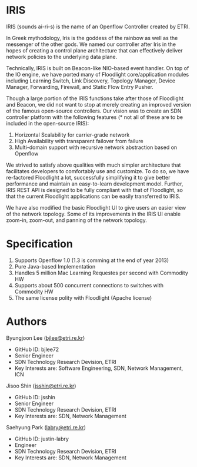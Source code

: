 IRIS
====
IRIS (sounds ai-ri-s) is the name of an Openflow Controller created by ETRI.

In Greek mythodology, Iris is the goddess of the rainbow as well as the messenger of the other gods. 
We named our controller after Iris in the hopes of creating a control plane architecture 
that can effectively deliver network policies to the underlying data plane.

Technically, IRIS is built on Beacon-like NIO-based event handler. On top of the IO engine, 
we have ported many of Floodlight core/application modules including Learning Switch, 
Link Discovery, Topology Manager, Device Manager, Forwarding, Firewall, and Static Flow Entry Pusher.

Though a large portion of the IRIS functions take after those of Floodlight and Beacon, 
we did not want to stop at merely creating an improved version of the famous open-source controllers. 
Our vision was to create an SDN controller platform with the following features 
(* not all of these are to be included in the open-source IRIS):

1. Horizontal Scalability for carrier-grade network
2. High Availability with transparent failover from failure
3. Multi-domain support with recursive network abstraction based on Openflow

We strived to satisfy above qualities with much simpler architecture 
that facilitates developers to comfortably use and customize. 
To do so, we have re-factored Floodlight a lot, successfully simplifying it to give better performance 
and maintain an easy-to-learn development model. Further, IRIS REST API is designed to be fully compliant 
with that of Floodlight, so that the current Floodlight applications can be easily transferred to IRIS.

We have also modified the basic Floodlight UI to give users an easier view of the network topology. 
Some of its improvements in the IRIS UI enable zoom-in, zoom-out, and panning of the network topology.

Specification
=============

1. Supports Openflow 1.0 (1.3 is comming at the end of year 2013)
2. Pure Java-based Implementation
3. Handles 5 million Mac Learning Requestes per second with Commodity HW
4. Supports about 500 concurrent connections to switches with Commodity HW
5. The same license polity with Floodlight (Apache license)

Authors
=======
Byungjoon Lee (bjlee@etri.re.kr) 
* GitHub ID: bjlee72 
* Senior Engineer 
* SDN Technology Research Devision, ETRI 
* Key Interests are: Software Engineering, SDN, Network Management, ICN

Jisoo Shin (jsshin@etri.re.kr) 
* GitHub ID: jsshin 
* Senior Engineer 
* SDN Technology Research Devision, ETRI 
* Key Interests are: SDN, Network Management

Saehyung Park (labry@etri.re.kr) 
* GitHub ID: justin-labry 
* Engineer 
* SDN Technology Research Devision, ETRI 
* Key Interests are: SDN, Network Management


